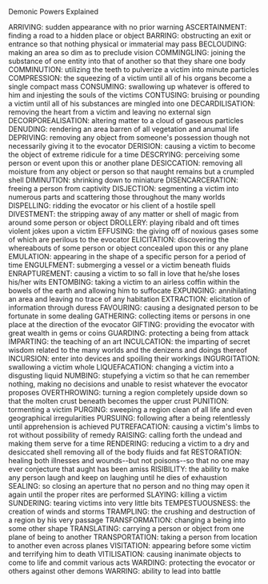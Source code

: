 Demonic Powers Explained

ARRIVING: sudden appearance with no prior warning
ASCERTAINMENT: finding a road to a hidden place or object
BARRING: obstructing an exit or entrance so that nothing physical or immaterial may pass
BECLOUDING: making an area so dim as to preclude vision
COMMINGLING: joining the substance of one entity into that of another so that they share one body
COMMINUTION: utilizing the teeth to pulverize a victim into minute particles
COMPRESSION: the squeezing of a victim until all of his organs become a single compact mass
CONSUMING: swallowing up whatever is offered to him and injesting the souls of the victims
CONTUSING: bruising or pounding a victim until all of his substances are mingled into one
DECARDILISATION: removing the heart from a victim and leaving no external sign
DECORPOREALISATION: altering matter to a cloud of gaseous particles
DENUDING: rendering an area barren of all vegetation and anumal life
DEPRIVING: removing any object from someone's possession though not necessarily giving it to the evocator
DERISION: causing a victim to become the object of extreme ridicule for a time
DESCRYING: perceiving some person or event upon this or another plane
DESICCATION: removing all moisture from any object or person so that naught remains but a crumpled shell
DIMINUTION: shrinking down to miniature
DISENCARCERATION: freeing a person from captivity
DISJECTION: segmenting a victim into numerous parts and scattering those throughout the many worlds
DISPELLING: ridding the evocator or his client of a hostile spell
DIVESTMENT: the stripping away of any matter or shell of magic from around some person or object
DROLLERY: playing ribald and oft times violent jokes upon a victim
EFFUSING: the giving off of noxious gases some of which are perilous to the evocator
ELICITATION: discovering the whereabouts of some person or object concealed upon this or any plane
EMULATION: appearing in the shape of a specific person for a period of time
ENGULFMENT: submerging a vessel or a victim beneath fluids
ENRAPTUREMENT: causing a victim to so fall in love that he/she loses his/her wits
ENTOMBING: taking a victim to an airless coffin within the bowels of the earth and allowing him to suffocate
EXPUNGING: annihilating an area and leaving no trace of any habitation
EXTRACTION: elicitation of information through duress
FAVOURING: causing a designated person to be fortunate in some dealing
GATHERING: collecting items or persons in one place at the direction of the evocator
GIFTING: providing the evocator with great wealth in gems or coins
GUARDING: protecting a being from attack
IMPARTING: the teaching of an art
INCULCATION: the imparting of secret wisdom related to the many worlds and the denizens and doings thereof
INCURSION: enter into devices and spoiling their workings
INGURGITATION: swallowing a victim whole
LIQUEFACATION: changing a victim into a disgusting liquid
NUMBING: stupefying a victim so that he can remember nothing, making no decisions and unable to resist whatever the evocator proposes
OVERTHROWING: turning a region completely upside down so that the molten crust beneath becomes the upper crust
PUNITION: tormenting a victim
PURGING: sweeping a region clean of all life and even geographical irregularities
PURSUING: following after a being relentlessly until apprehension is achieved
PUTREFACATION: causing a victim's limbs to rot without possibility of remedy
RAISING: calling forth the undead and making them serve for a time
RENDERING: reducing a victim to a dry and desiccated shell removing all of the body fluids and fat
RESTORATION: healing both illnesses and wounds--but not poisons--so that no one may ever conjecture that aught has been amiss
RISIBILITY: the ability to make any person laugh and keep on laughing until he dies of exhaustion
SEALING: so closing an aperture that no person and no thing may open it again until the proper rites are performed
SLAYING: killing a victim
SUNDERING: tearing victims into very little bits
TEMPESTUOUSNESS: the creation of winds and storms
TRAMPLING: the crushing and destruction of a region by his very passage
TRANSFORMATION: changing a being into some other shape
TRANSLATING: carrying a person or object from one plane of being to another
TRANSPORTATION: taking a person from location to another even across planes
VISITATION: appearing before some victim and terrifying him to death
VITILISATION: causing inanimate objects to come to life and commit various acts
WARDING: protecting the evocator or others against other demons
WARRING: ability to lead into battle
